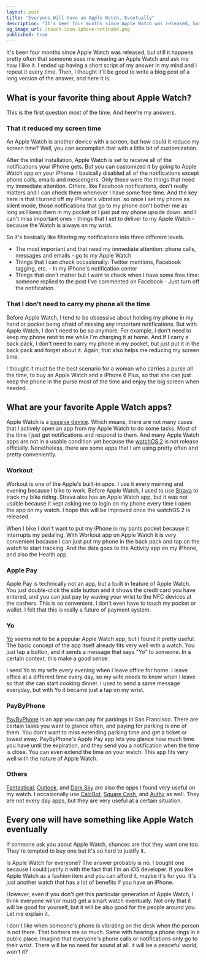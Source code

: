 ```yaml
---
layout: post
title: "Everyone Will Have an Apple Watch, Eventually"
description: "It's been four months since Apple Watch was released, but still it happens pretty often that someone sees me wearing an Apple Watch and ask me how I like it."
og_image_url: /touch-icon-iphone-retinahd.png
published: true
---
```


It's been four months since Apple Watch was released, but still it happens pretty often that someone sees me wearing an Apple Watch and ask me how I like it. I ended up having a short script of my answer in my mind and I repeat it every time. Then, I thought it'll be good to write a blog post of a long version of the answer, and here it is.

## What is your favorite thing about Apple Watch?

This is the first question most of the time. And here're my answers.

### That it reduced my screen time

An Apple Watch is another device with a screen, but how could it reduce my screen time? Well, you can accomplish that with a little bit of customization.

After the initial installation, Apple Watch is set to receive all of the notifications your iPhone gets. But you can customized it by going to Apple Watch app on your iPhone. I basically disabled all of the notifications except phone calls, emails and messengers. Only those were the things that need my immediate attention. Others, like Facebook notifications, don't really matters and I can check them whenever I have some free time. And the key here is that I turned off my iPhone's vibration. so once I set my phone as silent mode, those notifications that go to my phone don't bother me as long as I keep them in my pocket or I just put my phone upside down. and I can't miss important ones - things that I set to deliver to my Apple Watch - because the Watch is always on my wrist.

So it's basically like filtering my notifications into three different levels.

- The most important and that need my immediate attention: phone calls, messages and emails - go to my Apple Watch
- Things that I can check occasionally: Twitter mentions, Facebook tagging, etc. - In my iPhone's notification center
- Things that don't matter but I want to check when I have some free time: someone replied to the post I've commented on Facebook - Just turn off the notification.

### That I don't need to carry my phone all the time

Before Apple Watch, I tend to be obsessive about holding my phone in my hand or pocket being afraid of missing any important notifications. But with Apple Watch, I don't need to be so anymore. For example, I don't need to keep my phone next to me while I'm charging it at home. And If I carry a back pack, I don't need to carry my phone in my pocket, but just put it in the back pack and forget about it. Again, that also helps me reducing my screen time.

I thought it must be the best scenario for a woman who carries a purse all the time, to buy an Apple Watch and a iPhone 6 Plus, so that she can just keep the phone in the purse most of the time and enjoy the big screen when needed.

## What are your favorite Apple Watch apps?

Apple Watch is a [passive device](http://theoatmeal.com/blog/apple_watch). Which means, there are not many cases that I actively open an app from my Apple Watch to do some tasks. Most of the time I just get notifications and respond to them. And many Apple Watch apps are not in a usable condition yet because the [watchOS 2](http://www.apple.com/watchos-2-preview/) is not release officially. Nonetheless, there are some apps that I am using pretty often and pretty conveniently.

### Workout

Workout is one of the Apple's built-in apps. I use it every morning and evening because I bike to work. Before Apple Watch, I used to use [Strava](https://www.strava.com) to track my bike riding. Strava also has an Apple Watch app, but it was not usable because it kept asking me to login on my phone every time I open the app on my watch. I hope this will be improved once the watchOS 2 is released.

When I bike I don't want to put my iPhone in my pants pocket because it interrupts my pedaling. With Workout app on Apple Watch it is very convenient because I can just put my phone in the back pack and tap on the watch to start tracking. And the data goes to the Activity app on my iPhone, and also the Health app.

### Apple Pay

Apple Pay is technically not an app, but a built in feature of Apple Watch. You just double-click the side button and it shows the credit card you have entered, and you can just pay by waving your wrist to the NFC devices at the cashers. This is so convenient. I don't even have to touch my pocket or wallet. I felt that this is really a future of payment system.

### Yo

[Yo](https://www.justyo.co) seems not to be a popular Apple Watch app, but I found it pretty useful. The basic concept of the app itself already fits very well with a watch. You just tap a button, and it sends a message that says "Yo" to someone. In a certain context, this make a good sense.

I send Yo to my wife every evening when I leave office for home. I leave office at a different time every day, so my wife needs to know when I leave so that she can start cooking dinner. I used to send a same message everyday, but with Yo it became just a tap on my wrist.

### PayByPhone

[PayByPhone](https://www.paybyphone.com) is an app you can pay for parkings in San Francisco. There are certain tasks you want to glance often, and paying for parking is one of them. You don't want to miss extending parking time and get a ticket or towed away. PayByPhone's Apple Pay app lets you glance how much time you have until the expiration, and they send you a notification when the time is close. You can even extend the time on your watch. This app fits very well with the nature of Apple Watch.

### Others

[Fantastical](https://flexibits.com/fantastical), [Outlook](https://itunes.apple.com/us/app/microsoft-outlook/id951937596?mt=8), and [Dark Sky](http://darkskyapp.com) are also the apps I found very useful on my watch. I occasionally use [CalcBot](http://tapbots.com/calcbot/), [Square Cash](https://itunes.apple.com/us/app/square-cash-send-money-for/id711923939?mt=8), and [Authy](https://itunes.apple.com/us/app/authy/id494168017?mt=8) as well. They are not every day apps, but they are very useful at a certain situation.

## Every one will have something like Apple Watch eventually

If someone ask you about Apple Watch, chances are that they want one too. They're tempted to buy one but it's so hard to justify it.

Is Apple Watch for everyone? The answer probably is no. I bought one because I could justify it with the fact that I'm an iOS developer. If you like Apple Watch as a fashion item and you can afford it, maybe it's for you. It's just another watch that has a lot of benefits if you have an iPhone.

However, even if you don't get this particular generation of Apple Watch, I think everyone will(or must) get a smart watch eventually. Not only that it will be good for yourself, but it will be also good for the people around you. Let me explain it.

I don't like when someone's phone is vibrating on the desk when the person is not there. That bothers me so much. Same with hearing a phone rings in a public place. Imagine that everyone's phone calls or notifications only go to their wrist. There will be no need for sound at all. it will be a peaceful world, won't it?